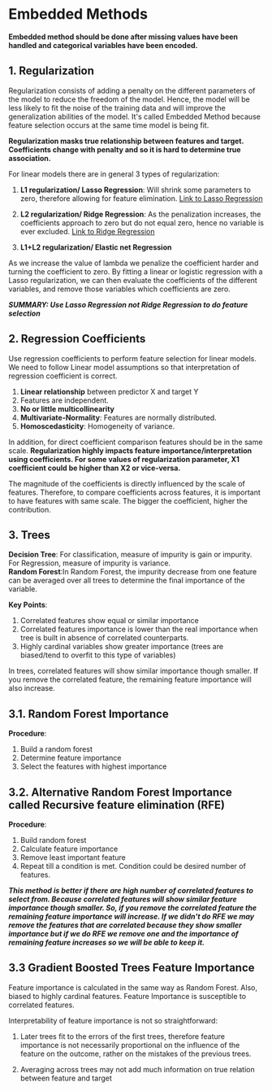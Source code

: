 # **Embedded Methods**

**Embedded method should be done after missing values have been handled and categorical variables have been encoded.**

## **1. Regularization**

Regularization consists of adding a penalty on the different parameters of the model to reduce the freedom of the model. Hence, the model will
be less likely to fit the noise of the training data and will improve the generalization abilities of the model. It's called Embedded Method because feature selection occurs at the same time model is being fit. 

**Regularization masks true relationship between features and target. Coefficients change with penalty and so it is hard to determine true association.**

 For linear models there are in general 3 types of regularization:

1. **L1 regularization/ Lasso Regression**: Will shrink some parameters to zero, therefore allowing for feature elimination.
[Link to Lasso Regression](https://scikit-learn.org/stable/modules/generated/sklearn.linear_model.Lasso.html)

2. **L2 regularization/ Ridge Regression**: As the penalization increases, the coefficients approach to zero but do not equal zero, hence no variable is ever excluded.
[Link to Ridge Regression](https://scikit-learn.org/stable/modules/generated/sklearn.linear_model.Ridge.html)
3. **L1+L2 regularization/ Elastic net Regression**

As we increase the value of lambda we penalize the coefficient harder and turning the coefficient to zero. By fitting a linear or logistic regression with a Lasso regularization, we can then evaluate the coefficients of the different variables, and remove those variables which coefficients are zero.

***SUMMARY: Use Lasso Regression not Ridge Regression to do feature selection***

## **2. Regression Coefficients**

Use regression coefficients to perform feature selection for linear models. We need to follow Linear model assumptions so that interpretation of regression coefficient is correct. 

1. **Linear relationship** between predictor X and target Y
2. Features are independent. 
3. **No or little multicollinearity**
4. **Multivariate-Normality**: Features are normally distributed.
5. **Homoscedasticity**: Homogeneity of variance.

In addition, for direct coefficient comparison features should be in the same scale. **Regularization highly impacts feature importance/interpretation using coefficients. For some values of regularization parameter, X1 coefficient could be higher than X2 or vice-versa.**

The magnitude of the coefficients is directly influenced by the scale of features. Therefore, to compare coefficients across features, it is important to have features with same scale. The bigger the coefficient, higher the contribution.

## **3. Trees**
**Decision Tree**: For classification, measure of impurity is gain or impurity. For Regression, measure of impurity is variance. <br>
**Random Forest**:In Random Forest, the impurity decrease from one feature can be averaged over all trees to determine the final importance of the variable.

**Key Points**:

1. Correlated features show equal or similar importance
2. Correlated features importance is lower than the real importance when tree is built in absence of correlated counterparts.
3. Highly cardinal variables show greater importance (trees are biased/tend to overfit to this type of variables)

In trees, correlated features will show similar importance though smaller. If you remove the correlated feature, the remaining feature importance will also increase.

## **3.1. Random Forest Importance**
**Procedure**: 

1. Build a random forest
2. Determine feature importance
3. Select the features with highest importance

## **3.2. Alternative Random Forest Importance called Recursive feature elimination (RFE)**

**Procedure**: 
1. Build random forest
2. Calculate feature importance
3. Remove least important feature
4. Repeat till a condition is met. Condition could be desired number of features.

***This method is better if there are high number of correlated features to select from. Because correlated features will show similar feature importance though smaller. So, if you remove the correlated feature the remaining feature importance will increase. If we didn't do **RFE** we may remove the features that are correlated because they show smaller importance but if we do **RFE** we remove one and the importance of remaining feature increases so we will be able to keep it.***



## **3.3 Gradient Boosted Trees Feature Importance**

Feature importance is calculated in the same way as Random Forest. Also, biased to highly cardinal features. Feature Importance is susceptible to correlated features.

Interpretability of feature importance is not so straightforward:
1. Later trees fit to the errors of the first trees, therefore feature importance is not necessarily proportional on the influence of the feature on the outcome, rather on the mistakes of the previous trees.

2. Averaging across trees may not add much information on true relation between feature and target
